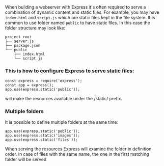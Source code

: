 When building a webserver with Express it's often required to serve a combination 
of dynamic content and static files.
For example, you may have `index.html` and `script.js` which are static files kept 
in the file system.
It is common to use folder named `public` to have static files. In this case the folder structure may look like:

```
project root
├── server.js
├── package.json
└── public
    ├── index.html
    └── script.js
```
### This is how to configure Express to serve static files:
```
const express = require('express');
const app = express();
app.use(express.static('public'));
```
will make the resources available under the /static/ prefix.

### Multiple folders
It is possible to define multiple folders at the same time:
```
app.use(express.static('public'));
app.use(express.static('images'));
app.use(express.static('files'));
```
When serving the resources Express will examine the folder in definition order. 
In case of files with the same name, the one in the first matching folder will 
be served.
